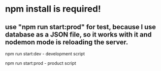 # npm install is required!

## use "npm run start:prod" for test, because I use database as a JSON file, so it works with it and nodemon mode is reloading the server.

npm run start:dev - development script

npm run start:prod - product script
